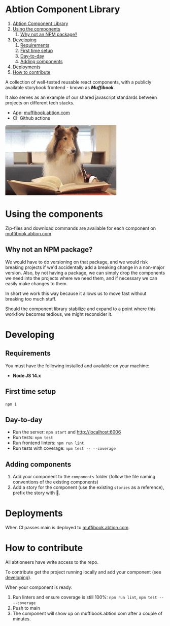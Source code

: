 # Abtion Component Library

1. [Abtion Component Library](#abtion-component-library)
2. [Using the components](#using-the-components)
   1. [Why not an NPM package?](#why-not-an-npm-package)
3. [Developing](#developing)
   1. [Requirements](#requirements)
   2. [First time setup](#first-time-setup)
   3. [Day-to-day](#day-to-day)
   4. [Adding components](#adding-components)
4. [Deployments](#deployments)
5. [How to contribute](#how-to-contribute)

A collection of well-tested reusable react components, with a publicly available storybook frontend - known as **_Muffibook_**.

It also serves as an example of our shared javascript standards between projects on different tech stacks.

- App: [muffibook.abtion.com](https://muffibook.abtion.com)
- CI: Github actions

![muffibook](muffi-book.gif)

# Using the components

Zip-files and download commands are available for each component on [muffibook.abtion.com](https://muffibook.abtion.com).

## Why not an NPM package?

We would have to do versioning on that package, and we would risk breaking projects if we'd accidentally add a breaking change in a non-major version. Also, by not having a package, we can simply drop the components we need into the projects where we need them, and if necessary we can easily make changes to them.

In short we work this way because it allows us to move fast without breaking too much stuff.

Should the component library stabilize and expand to a point where this workflow becomes tedious, we might reconsider it.

# Developing

## Requirements

You must have the following installed and available on your machine:

- **Node JS 14.x**

## First time setup

`npm i`

## Day-to-day

- Run the server: `npm start` and [http://localhost:6006](http://localhost:6006)
- Run tests: `npm test`
- Run frontend linters: `npm run lint`
- Run tests with coverage: `npm test -- --coverage`

## Adding components

1. Add your component to the `components` folder (follow the file naming conventions of the existing components)
2. Add a story for the component (use the existing `stories` as a reference), prefix the story with 🔎.

# Deployments

When CI passes main is deployed to [muffibook.abtion.com](https://muffibook.abtion.com).

# How to contribute

All abtioneers have write access to the repo.

To contribute get the project running locally and add your component (see [developing](#developing)).

When your component is ready:

1. Run linters and ensure coverage is still 100%: `npm run lint`, `npm test -- --coverage`
2. Push to main
3. The component will show up on muffibook.abtion.com after a couple of minutes.
